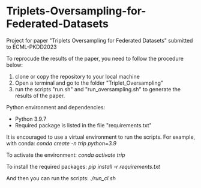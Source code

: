 # Triplets-Oversampling-for-Federated-Datasets
Project for paper "Triplets Oversampling for Federated Datasets" submitted to ECML-PKDD2023

To reprocude the results of the paper, you need to follow the procedure below:
1. clone or copy the repository to your local machine
2. Open a terminal and go to the folder "Triplet_Oversampling"
3. run the scripts "run.sh" and "run_oversampling.sh" to generate the results of the paper.


Python environment and dependencies:
- Python 3.9.7
- Required package is listed in the file "requirements.txt"

It is encouraged to use a virtual environment to run the scripts.
For example, with conda:
*conda create -n trip python=3.9*

To activate the environment:
*conda activate trip*

To install the required packages:
*pip install -r requirements.txt*

And then you can run the scripts:
*./run_cl.sh*
